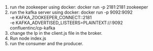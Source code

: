 1. run rhe zookeeper using docker:
   docker run -p 2181:2181 zookeeper
2. run the kafka server using docker:
   docker run -p 9092:9092 \
   -e KAFKA_ZOOKEEPER_CONNECT:<Private Ip>:2181 \
   -e KAFKA_ADVERTISED_LISTEERS=PLAINTEXT://<Private Ip>:9092 \
   confluentinc/cp-kafka
3. change the Ip in the client.js file in the broker.
4. Run node index.js
5. run the consumer and the producer.
